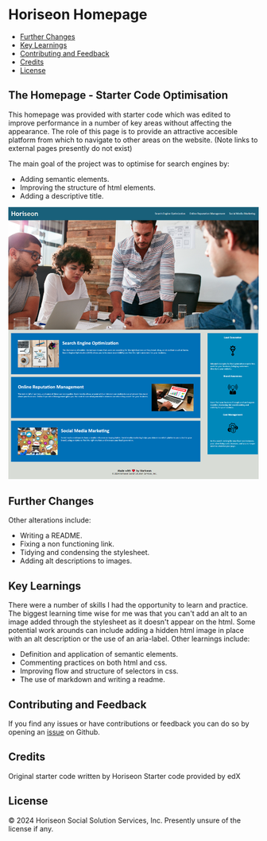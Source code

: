 # Horiseon Homepage

- [Further Changes](#further-changes)
- [Key Learnings](#key-learnings)
- [Contributing and Feedback](#contributing-and-feedback)
- [Credits](#credits)
- [License](#license)

## The Homepage - Starter Code Optimisation

This homepage was provided with starter code which was edited to improve performance in a number of key areas without affecting the appearance.
The role of this page is to provide an attractive accesible platform from which to navigate to other areas on the website. (Note links to external pages presently do not exist)

The main goal of the project was to optimise for search engines by:
- Adding semantic elements.
- Improving the structure of html elements.
- Adding a descriptive title.

![Picture of the Homepage](./Assets/Homepage.png)

## Further Changes
Other alterations include:
- Writing a README.
- Fixing a non functioning link.
- Tidying and condensing the stylesheet.
- Adding alt descriptions to images.

## Key Learnings

There were a number of skills I had the opportunity to learn and practice. 
The biggest learning time wise for me was that you can't add an alt to an image added through the stylesheet as it doesn't appear on the html.
Some potential work arounds can include adding a hidden html image in place with an alt description or the use of an aria-label.
Other learnings include:
- Definition and application of semantic elements.
- Commenting practices on both html and css.
- Improving flow and structure of selectors in css.
- The use of markdown and writing a readme.

## Contributing and Feedback

If you find any issues or have contributions or feedback you can do so by opening an [issue](https://github.com/Jiske-N/challenge-1/issues) on Github.

## Credits

Original starter code written by Horiseon
Starter code provided by edX

## License

© 2024 Horiseon Social Solution Services, Inc.
Presently unsure of the license if any.